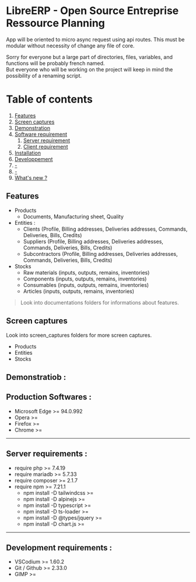 # LibreERP - Open Source Entreprise Ressource Planning

App will be oriented to micro async request using api routes.
This must be modular without necessity of change any file of core.

Sorry for everyone but a large part of directories, files, variables, and functions will be probably french named.\
But everyone who will be working on the project will keep in mind the possibility of a renaming script.

# Table of contents
1. [Features](#features)
2. [Screen captures](#screen_captures)
3. [Demonstration](#demonstration)
5. [Software requirement](#softwarerequirement)
    1. [Server requirement](#serverrequirement)
    2. [Client requirement](#clientrequirement)
7. [Installation](#installation)
8. [Developpement](#developpement)
9. [-](#-)
10. [-](#-)
11. [What's new ?](#whatsnew)

## Features
* Products
    * Documents, Manufacturing sheet, Quality
* Entities :
    * Clients (Profile, Billing addresses, Deliveries addresses, Commands, Deliveries, Bills, Credits)
    * Suppliers (Profile, Billing addresses, Deliveries addresses, Commands, Deliveries, Bills, Credits)
    * Subcontractors (Profile, Billing addresses, Deliveries addresses, Commands, Deliveries, Bills, Credits)
* Stocks
    * Raw materials (inputs, outputs, remains, inventories)
    * Components (inputs, outputs, remains, inventories)
    * Consumables (inputs, outputs, remains, inventories)
    * Articles (inputs, outputs, remains, inventories)

> Look into documentations folders for informations about features.

## Screen captures
Look into screen_captures folders for more screen captures.
* Products
* Entities
* Stocks

## Demonstratiob :

## Production Softwares :
* Microsoft Edge                    >= 94.0.992
* Opera                             >= 
* Firefox                           >=
* Chrome                            >=

---
## Server requirements :
* require php                       >= 7.4.19
* require mariadb                   >= 5.7.33
* require composer                  >= 2.1.7
* require npm                       >= 7.21.1
    * npm install -D tailwindcss    >=
    * npm install -D alpinejs       >=
    * npm install -D typescript     >= 
    * npm install -D ts-loader      >= 
    * npm install -D @types/jquery  >= 
    * npm install -D chart.js       >= 

---
## Development requirements :
* VSCodium                          >= 1.60.2
* Git / Github                      >= 2.33.0
* GIMP                              >= 



